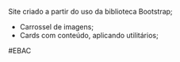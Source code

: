 Site criado a partir do uso da biblioteca Bootstrap;

- Carrossel de imagens;
- Cards com conteúdo, aplicando utilitários;

#EBAC
